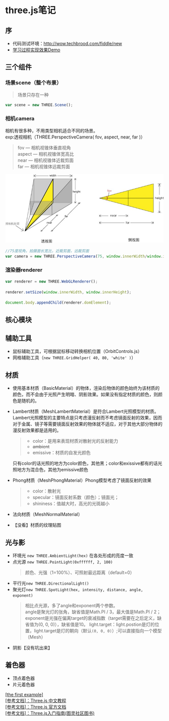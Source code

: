 # three.js笔记
## 序
* 代码测试环境：http://wow.techbrood.com/fiddle/new
* [学习过程实现效果Demo](./source/three/threeTest.html)

## 三个组件
### 场景scene（整个布景）
> 场景只存在一种
```javascript
var scene = new THREE.Scene();
```
### 相机camera
相机有很多种，不用类型相机适合不同的场景。  
exp:透视相机（THREE.PerspectiveCamera( fov, aspect, near, far )）
> fov — 相机视锥体垂直视角  
aspect — 相机视锥体宽高比  
near — 相机视锥体近裁剪面  
far — 相机视锥体远裁剪面

![](./image/three-PerspectiveCamera.jpg)
```javascript
//75度视角，拍摄面长宽比，近裁剪面，远裁剪面
var camera = new THREE.PerspectiveCamera(75, window.innerWidth/window.innerHeight, 0.1, 1000);
```
### 渲染器renderer
```javascript
var renderer = new THREE.WebGLRenderer();
		
renderer.setSize(window.innerWidth, window.innerHeight);

document.body.appendChild(renderer.domElement);
```
## 核心模块
## 辅助工具
* 鼠标辅助工具，可根据鼠标移动转换相机位置（OrbitControls.js）
* 网格辅助工具（`new THREE.GridHelper( 40, 80, 'white' )`）
## 材质
* 使用基本材质（BasicMaterial）的物体，渲染后物体的颜色始终为该材质的颜色，而不会由于光照产生明暗、阴影效果。如果没有指定材质的颜色，则颜色是随机的。
* Lambert材质（MeshLambertMaterial）是符合Lambert光照模型的材质。Lambert光照模型的主要特点是只考虑漫反射而不考虑镜面反射的效果，因而对于金属、镜子等需要镜面反射效果的物体就不适应，对于其他大部分物体的漫反射效果都是适用的。
  >* color：是用来表现材质对散射光的反射能力
  >* ~~ambient~~
  >* emissive：材质的自发光颜色  
  
  只有color的话光照的地方为color颜色，其他黑；color和exissive都有的话光照地方为混合色，其他为emissive颜色
* Phong材质（MeshPhongMaterial）Phong模型考虑了镜面反射的效果
  >* color：散射光
  >* specular：镜面反射系数（颜色）；镜面光；
  >* shininess：值越大时，高光的光斑越小
* 法向材质（MeshNormalMaterial）
* 【没看】材质的纹理贴图
## 光与影
* 环境光 `new THREE.AmbientLight(hex)` 在各处形成的亮度一致
* 点光源 `new THREE.PointLight(0xffffff, 2, 100)` 
  > 颜色、光强（1=100%）、可照射最远距离（default=0）
* 平行光`new THREE.DirectionalLight()`
* 聚光灯`new THREE.SpotLight(hex, intensity, distance, angle, exponent)`
  > 相比点光源，多了angle和exponent两个参数。  
  > angle是聚光灯的张角，缺省值是Math.PI / 3，最大值是Math.PI / 2；  
  > exponent是光强在偏离target的衰减指数（target需要在之后定义，缺省值为(0, 0, 0)），缺省值是10。
  > light.target：light.postion是灯的位置，light.target是灯的朝向（默认`(0, 0, 0)`）;可以直接指向一个模型（Mesh）
* 阴影【没有坑出来】
## 着色器
* 顶点着色器
* 片元着色器

[[the first example]](http://wow.techbrood.com/fiddle/38296)  
[[参考文档]：Three.js 中文教程](http://techbrood.com/threejs/docs/)  
[[参考文档]：Three.js 官方文档](https://threejs.org/docs/index.html)  
[[参考文档]：Three.js入门指南(图灵社区图书)](http://www.ituring.com.cn/book/miniarticle/50476)